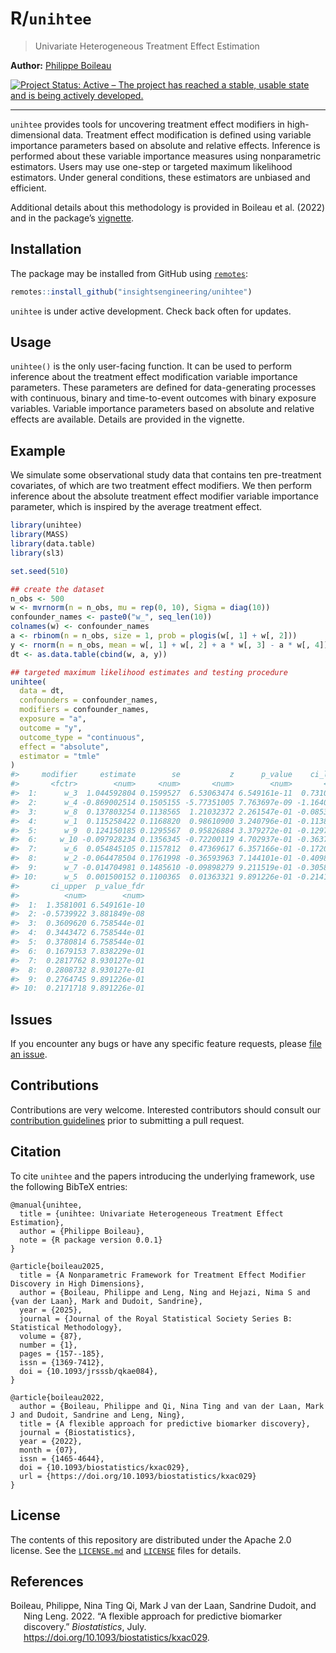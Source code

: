 
<!-- README.md is generated from README.Rmd. Please edit that file -->

# R/`unihtee`

> Univariate Heterogeneous Treatment Effect Estimation

**Author:** [Philippe Boileau](https://pboileau.ca/)

<!-- badges: start -->

[![Project Status: Active – The project has reached a stable, usable
state and is being actively
developed.](https://www.repostatus.org/badges/latest/active.svg)](https://www.repostatus.org/#active)
<!-- badges: end -->

------------------------------------------------------------------------

`unihtee` provides tools for uncovering treatment effect modifiers in
high-dimensional data. Treatment effect modification is defined using
variable importance parameters based on absolute and relative effects.
Inference is performed about these variable importance measures using
nonparametric estimators. Users may use one-step or targeted maximum
likelihood estimators. Under general conditions, these estimators are
unbiased and efficient.

Additional details about this methodology is provided in Boileau et al.
(2022) and in the package’s
[vignette](https://insightsengineering.github.io/unihtee/main/articles/using-unihtee.html).

## Installation

The package may be installed from GitHub using
[`remotes`](https://CRAN.R-project.org/package=remotes):

``` r
remotes::install_github("insightsengineering/unihtee")
```

`unihtee` is under active development. Check back often for updates.

## Usage

`unihtee()` is the only user-facing function. It can be used to perform
inference about the treatment effect modification variable importance
parameters. These parameters are defined for data-generating processes
with continuous, binary and time-to-event outcomes with binary exposure
variables. Variable importance parameters based on absolute and relative
effects are available. Details are provided in the vignette.

## Example

We simulate some observational study data that contains ten
pre-treatment covariates, of which are two treatment effect modifiers.
We then perform inference about the absolute treatment effect modifier
variable importance parameter, which is inspired by the average
treatment effect.

``` r
library(unihtee)
library(MASS)
library(data.table)
library(sl3)

set.seed(510)

## create the dataset
n_obs <- 500
w <- mvrnorm(n = n_obs, mu = rep(0, 10), Sigma = diag(10))
confounder_names <- paste0("w_", seq_len(10))
colnames(w) <- confounder_names
a <- rbinom(n = n_obs, size = 1, prob = plogis(w[, 1] + w[, 2]))
y <- rnorm(n = n_obs, mean = w[, 1] + w[, 2] + a * w[, 3] - a * w[, 4])
dt <- as.data.table(cbind(w, a, y))

## targeted maximum likelihood estimates and testing procedure
unihtee(
  data = dt,
  confounders = confounder_names,
  modifiers = confounder_names,
  exposure = "a",
  outcome = "y",
  outcome_type = "continuous",
  effect = "absolute",
  estimator = "tmle"
)
#>     modifier     estimate        se           z      p_value    ci_lower
#>       <fctr>        <num>     <num>       <num>        <num>       <num>
#>  1:      w_3  1.044592804 0.1599527  6.53063474 6.549161e-11  0.73108547
#>  2:      w_4 -0.869002514 0.1505155 -5.77351005 7.763697e-09 -1.16401281
#>  3:      w_8  0.137803254 0.1138565  1.21032372 2.261547e-01 -0.08535554
#>  4:      w_1  0.115258422 0.1168820  0.98610900 3.240796e-01 -0.11383036
#>  5:      w_9  0.124150185 0.1295567  0.95826884 3.379272e-01 -0.12978102
#>  6:     w_10 -0.097928234 0.1356345 -0.72200119 4.702937e-01 -0.36377176
#>  7:      w_6  0.054845105 0.1157812  0.47369617 6.357166e-01 -0.17208602
#>  8:      w_2 -0.064478504 0.1761998 -0.36593963 7.144101e-01 -0.40983019
#>  9:      w_7 -0.014704981 0.1485610 -0.09898279 9.211519e-01 -0.30588450
#> 10:      w_5  0.001500152 0.1100365  0.01363321 9.891226e-01 -0.21417147
#>       ci_upper  p_value_fdr
#>          <num>        <num>
#>  1:  1.3581001 6.549161e-10
#>  2: -0.5739922 3.881849e-08
#>  3:  0.3609620 6.758544e-01
#>  4:  0.3443472 6.758544e-01
#>  5:  0.3780814 6.758544e-01
#>  6:  0.1679153 7.838229e-01
#>  7:  0.2817762 8.930127e-01
#>  8:  0.2808732 8.930127e-01
#>  9:  0.2764745 9.891226e-01
#> 10:  0.2171718 9.891226e-01
```

## Issues

If you encounter any bugs or have any specific feature requests, please
[file an issue](https://github.com/insightsengineering/unihtee/issues).

## Contributions

Contributions are very welcome. Interested contributors should consult
our [contribution
guidelines](https://github.com/insightsengineering/unihtee/blob/master/.github/CONTRIBUTING.md)
prior to submitting a pull request.

## Citation

To cite `unihtee` and the papers introducing the underlying framework,
use the following BibTeX entries:

    @manual{unihtee,
      title = {unihtee: Univariate Heterogeneous Treatment Effect Estimation},
      author = {Philippe Boileau},
      note = {R package version 0.0.1}
    }

    @article{boileau2025,
      title = {A Nonparametric Framework for Treatment Effect Modifier Discovery in High Dimensions},
      author = {Boileau, Philippe and Leng, Ning and Hejazi, Nima S and {van der Laan}, Mark and Dudoit, Sandrine},
      year = {2025},
      journal = {Journal of the Royal Statistical Society Series B: Statistical Methodology},
      volume = {87},
      number = {1},
      pages = {157--185},
      issn = {1369-7412},
      doi = {10.1093/jrsssb/qkae084},
    }

    @article{boileau2022,
      author = {Boileau, Philippe and Qi, Nina Ting and van der Laan, Mark J and Dudoit, Sandrine and Leng, Ning},
      title = {A flexible approach for predictive biomarker discovery},
      journal = {Biostatistics},
      year = {2022},
      month = {07},
      issn = {1465-4644},
      doi = {10.1093/biostatistics/kxac029},
      url = {https://doi.org/10.1093/biostatistics/kxac029}
    }

## License

The contents of this repository are distributed under the Apache 2.0
license. See the
[`LICENSE.md`](https://github.com/insightsengineering/unihtee/blob/main/LICENSE.md)
and
[`LICENSE`](https://github.com/insightsengineering/unihtee/blob/main/LICENSE)
files for details.

## References

<div id="refs" class="references csl-bib-body hanging-indent"
entry-spacing="0">

<div id="ref-boileau2022" class="csl-entry">

Boileau, Philippe, Nina Ting Qi, Mark J van der Laan, Sandrine Dudoit,
and Ning Leng. 2022. “<span class="nocase">A flexible approach for
predictive biomarker discovery</span>.” *Biostatistics*, July.
<https://doi.org/10.1093/biostatistics/kxac029>.

</div>

</div>
